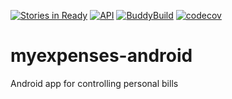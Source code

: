 [![Stories in Ready](https://badge.waffle.io/jonathanrz/myexpenses-android.svg?label=ready&title=Ready)](http://waffle.io/jonathanrz/myexpenses-android)
[![API](https://img.shields.io/badge/API-19%2B-orange.svg?style=flat)](https://android-arsenal.com/api?level=19)
[![BuddyBuild](https://dashboard.buddybuild.com/api/statusImage?appID=581b35e676607e0100c610ec&branch=master&build=latest)](https://dashboard.buddybuild.com/apps/581b35e676607e0100c610ec/build/latest?branch=master)
[![codecov](https://codecov.io/gh/jonathanrz/myexpenses-android/branch/master/graph/badge.svg)](https://codecov.io/gh/jonathanrz/myexpenses-android)

# myexpenses-android

Android app for controlling personal bills

